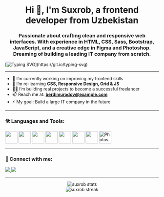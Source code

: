 <h1 align="center">Hi 👋, I'm Suxrob, a frontend developer from Uzbekistan</h1>
<h3 align="center">Passionate about crafting clean and responsive web interfaces. With experience in HTML, CSS, Sass, Bootstrap, JavaScript, and a creative edge in Figma and Photoshop. Dreaming of building a leading IT company from scratch.</h3>

[![Typing SVG](https://readme-typing-svg.herokuapp.com?font=Fira+Code&size=20&pause=1000&center=true&vCenter=true&width=435&lines=Frontend+developer+since+2021;Let's+build+something+great!)](https://git.io/typing-svg)

---

- 🔭 I’m currently working on improving my frontend skills  
- 🌱 I’m re-learning **CSS, Responsive Design, Grid & JS**  
- 👨‍💻 I’m building real projects to become a successful freelancer  
- 📫 Reach me at: **berdimurodov@example.com**  
- ⚡ My goal: Build a large IT company in the future  

---

### 🛠️ Languages and Tools:
<p align="left">
  <img src="https://cdn.jsdelivr.net/gh/devicons/devicon/icons/html5/html5-original.svg" width="40" />
  <img src="https://cdn.jsdelivr.net/gh/devicons/devicon/icons/css3/css3-original.svg" width="40" />
  <img src="https://cdn.jsdelivr.net/gh/devicons/devicon/icons/sass/sass-original.svg" width="40" />
  <img src="https://cdn.jsdelivr.net/gh/devicons/devicon/icons/bootstrap/bootstrap-original.svg" width="40" />
  <img src="https://cdn.jsdelivr.net/gh/devicons/devicon/icons/javascript/javascript-original.svg" width="40" />
  <img src="https://cdn.jsdelivr.net/gh/devicons/devicon/icons/python/python-original.svg" width="40" />
  <img src="https://cdn.jsdelivr.net/gh/devicons/devicon/icons/figma/figma-original.svg" width="40" />
  <img src="https://img.icons8.com/color/48/adobe-photoshop--v1.png" width="40" title="Photoshop" />
</p>

---

### 📱 Connect with me:
<p align="left">
  <a href="https://t.me/rustamovich_sb" target="_blank">
    <img src="https://img.shields.io/badge/Telegram-2CA5E0?style=for-the-badge&logo=telegram&logoColor=white" />
  </a>
  <a href="https://instagram.com/rustamovich__06" target="_blank">
    <img src="https://img.shields.io/badge/Instagram-E4405F?style=for-the-badge&logo=instagram&logoColor=white" />
  </a>
</p>

---

<p align="center">
  <img src="https://github-readme-stats.vercel.app/api?username=berdimurodov-suxrob&show_icons=true&locale=en" alt="suxrob stats" />
  <br />
  <img src="https://github-readme-streak-stats.herokuapp.com/?user=berdimurodov-suxrob&" alt="suxrob streak" />
</p>

